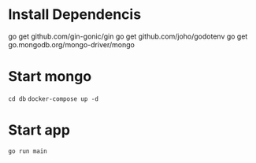 # Install Dependencis

go get github.com/gin-gonic/gin
go get github.com/joho/godotenv
go get go.mongodb.org/mongo-driver/mongo

# Start mongo
 
`cd db`
`docker-compose up -d`

# Start app

`go run main`